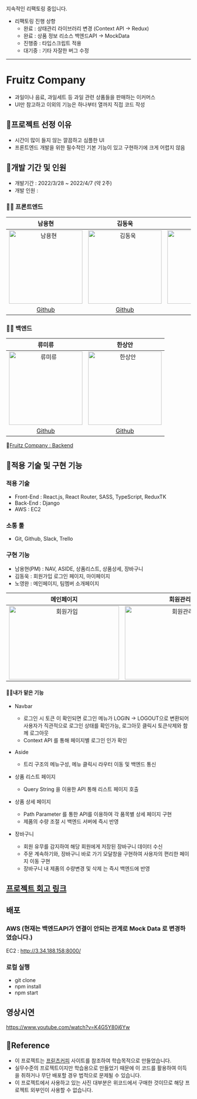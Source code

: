 지속적인 리팩토링 중입니다.

- 리팩토링 진행 상항
  - 완료 : 상태관리 라이브러리 변경 (Context API -> Redux)
  - 완료 : 상품 정보 리소스 백엔드API -> MockData
  - 진행중 : 타입스크립트 적용
  - 대기중 : 기타 자잘한 버그 수정

---

# Fruitz Company

- 과일이나 음료, 과일세트 등 과일 관련 상품들을 판매하는 이커머스
- UI만 참고하고 이외의 기능은 하나부터 열까지 직접 코드 작성

## 📌프로젝트 선정 이유

- 시간이 많이 들지 않는 깔끔하고 심플한 UI
- 프론트엔드 개발을 위한 필수적인 기본 기능이 있고 구현하기에 크게 어렵지 않음

## 📌개발 기간 및 인원

- 개발기간 : 2022/3/28 ~ 2022/4/7 (약 2주)
- 개발 인원 :

### 🧑‍💻 프론트엔드

|                                                                         남용현                                                                          |                                                                         김동욱                                                                          |                                                                         노영완                                                                          |
| :-----------------------------------------------------------------------------------------------------------------------------------------------------: | :-----------------------------------------------------------------------------------------------------------------------------------------------------: | :-----------------------------------------------------------------------------------------------------------------------------------------------------: |
| <img width="200" height="200" alt="남용현" src="https://user-images.githubusercontent.com/95746551/162573146-2b6f6d85-c928-4fd0-ba62-94644140fa53.png"> | <img width="200" height="200" alt="김동욱" src="https://user-images.githubusercontent.com/95746551/162573111-31bcb64a-e7c9-4ded-88a8-5e5eaa512bab.JPG"> | <img width="200" height="200" alt="노영완" src="https://user-images.githubusercontent.com/95746551/162573168-cf925827-c623-47f3-b02b-b40ac7e5fdc7.png"> |
|                                                       [Github](https://github.com/sunnyfterrain)                                                        |                                                          [Github](https://github.com/dan2dong)                                                          |                                                        [Github](https://github.com/nohnohnohnoh)                                                        |

### 🧑‍💻 백엔드

|                                                                         류미류                                                                          |                                                                         한상안                                                                          |
| :-----------------------------------------------------------------------------------------------------------------------------------------------------: | :-----------------------------------------------------------------------------------------------------------------------------------------------------: |
| <img width="200" height="200" alt="류미류" src="https://user-images.githubusercontent.com/95746551/162573414-d623d83b-91c4-4713-b9b1-6ac5fd93d488.JPG"> | <img width="200" height="200" alt="한상안" src="https://user-images.githubusercontent.com/95746551/162573392-6abdda80-b63d-4cd4-8efe-705a5d6d07d6.png"> |
|                                                           [Github](https://github.com/mquat)                                                            |                                                         [Github](https://github.com/sangahnhan)                                                         |

🔗[Fruitz Company : Backend](https://github.com/wecode-bootcamp-korea/31-1st-TheCreationOfWeb-backend)

## 📌적용 기술 및 구현 기능

### 적용 기술

- Front-End : React.js, React Router, SASS, TypeScript, ReduxTK
- Back-End : Django
- AWS : EC2

### 소통 툴

- Git, Github, Slack, Trello
  ​

### 구현 기능

- 남용현(PM) : NAV, ASIDE, 상품리스트, 상품상세, 장바구니
- 김동욱 : 회원가입 로그인 페이지, 마이페이지
- 노영완 : 메인페이지, 팀멤버 소개페이지

|                                                                        메인페이지                                                                         |                                                                         회원관리                                                                          |                                                                        상품페이지                                                                         |
| :-------------------------------------------------------------------------------------------------------------------------------------------------------: | :-------------------------------------------------------------------------------------------------------------------------------------------------------: | :-------------------------------------------------------------------------------------------------------------------------------------------------------: |
| <img width="300" height="200" alt="회원가입" src="https://user-images.githubusercontent.com/95746551/162576974-3ff8621d-a1af-42ac-8655-0a1601669f4f.gif"> | <img width="300" height="200" alt="회원관리" src="https://user-images.githubusercontent.com/95746551/162576969-6428e9f7-e756-4a7f-9e42-4cc082b38785.gif"> | <img width="300" height="200" alt="회원가입" src="https://user-images.githubusercontent.com/95746551/162374253-77dfda2e-fbc5-4890-90c2-861b596dadf2.gif"> |

#### 🧑‍💻내가 맡은 기능

- Navbar
  - 로그인 시 토큰 이 확인되면 로그인 메뉴가 LOGIN -> LOGOUT으로 변환되어
    사용자가 직관적으로 로그인 상태를 확인가능, 로그아웃 클릭시 토큰삭제와 함께 로그아웃
  - Context API 를 통해 페이지별 로그인 인가 확인

- Aside
  - 트리 구조의 메뉴구성, 메뉴 클릭시 라우터 이동 및 백엔드 통신

- 상품 리스트 페이지
  - Query String 을 이용한 API 통해 리스트 페이지 호출

- 상품 상세 페이지
  - Path Parameter 를 통한 API를 이용하여 각 품목별 상세 페이지 구현
  - 제품의 수량 조절 시 백엔드 서버에 즉시 반영

- 장바구니
  - 회원 유무를 감지하여 해당 회원에게 저장된 장바구니 데이터 수신
  - 주문 계속하기와, 장바구니 바로 가기 모달창을 구현하여 사용자의 편리한 페이지 이동 구현
  - 장바구니 내 제품의 수량변경 및 삭제 는 즉시 백엔드에 반영

<!-- ## [구현 및 기술 논의 - Wiki](https://github.com/sunnyfterrain/Fruitz-Company/wiki/Fruitz-Company) -->

<!-- https://documenter.getpostman.com/view/20018497/Uyr8ndt3 -->

## [프로젝트 회고 링크](https://sunnyfterrain.github.io/life/life-1st.html)

## 배포

### AWS (현재는 백엔드API가 연결이 안되는 관계로 Mock Data 로 변경하였습니다.)

<!-- S3 :
http://fruitzcompany.s3-website.ap-northeast-2.amazonaws.com/ -->

EC2 :
http://3.34.188.158:8000/

### 로컬 실행

- git clone
- npm install
- npm start

## 영상시연

https://www.youtube.com/watch?v=K4G5Y80j6Yw

## 📌Reference

- 이 프로젝트는 [프릳츠커피](https://fritz.co.kr/) 사이트를 참조하여 학습목적으로 만들었습니다.
- 실무수준의 프로젝트이지만 학습용으로 만들었기 때문에 이 코드를 활용하여 이득을 취하거나 무단 배포할 경우 법적으로 문제될 수 있습니다.
- 이 프로젝트에서 사용하고 있는 사진 대부분은 위코드에서 구매한 것이므로 해당 프로젝트 외부인이 사용할 수 없습니다.

